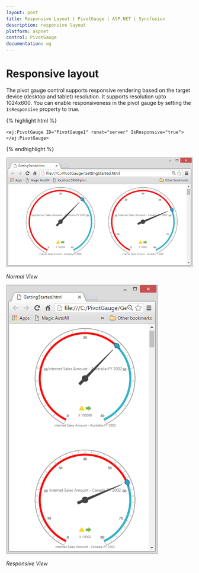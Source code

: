 ```yaml
---
layout: post
title: Responsive Layout | PivotGauge | ASP.NET | Syncfusion
description: responsive layout
platform: aspnet
control: PivotGauge
documentation: ug
---
```


# Responsive layout

The pivot gauge control supports responsive rendering based on the target device (desktop and tablet) resolution. It supports resolution upto 1024x600. You can enable responsiveness in the pivot gauge by setting the `IsResponsive` property to true.

{% highlight html %}

    <ej:PivotGauge ID="PivotGauge1" runat="server" IsResponsive="true">
    </ej:PivotGauge>

{% endhighlight %}

![](Responsive-Layout_images/Responsive1.png) 

_Normal View_


![](Responsive-Layout_images/Responsive2.png) 

_Responsive View_
